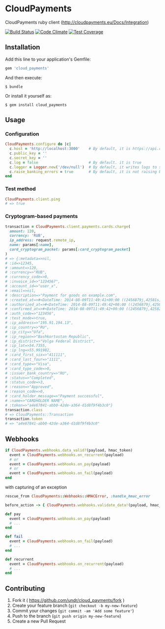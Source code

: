 # CloudPayments

CloudPayments ruby client (http://cloudpayments.eu/Docs/Integration)

[![Build Status](https://travis-ci.org/undr/cloud_payments.svg)](https://travis-ci.org/undr/cloud_payments)
[![Code Climate](https://codeclimate.com/github/undr/cloud_payments/badges/gpa.svg)](https://codeclimate.com/github/undr/cloud_payments)
[![Test Coverage](https://codeclimate.com/github/undr/cloud_payments/badges/coverage.svg)](https://codeclimate.com/github/undr/cloud_payments)

## Installation

Add this line to your application's Gemfile:

```ruby
gem 'cloud_payments'
```

And then execute:

```
$ bundle
```

Or install it yourself as:

```
$ gem install cloud_payments
```

## Usage

### Configuration

```ruby
CloudPayments.configure do |c|
  c.host = 'http://localhost:3000'    # By default, it is https://api.cloudpayments.ru
  c.public_key = ''
  c.secret_key = ''
  c.log = false                       # By default. it is true
  c.logger = Logger.new('/dev/null')  # By default, it writes logs to stdout
  c.raise_banking_errors = true       # By default, it is not raising banking errors
end
```

### Test method

```ruby
CloudPayments.client.ping
# => true
```

### Cryptogram-based payments

```ruby
transaction = CloudPayments.client.payments.cards.charge(
  amount: 120,
  currency: 'RUB',
  ip_address: request.remote_ip,
  name: params[:name],
  card_cryptogram_packet: params[:card_cryptogram_packet]
)
# => {:metadata=>nil,
# :id=>12345,
# :amount=>120,
# :currency=>"RUB",
# :currency_code=>0,
# :invoice_id=>"1234567",
# :account_id=>"user_x",
# :email=>nil,
# :description=>"Payment for goods on example.com",
# :created_at=>#<DateTime: 2014-08-09T11:49:41+00:00 ((2456879j,42581s,0n),+0s,2299161j)>,
# :authorized_at=>#<DateTime: 2014-08-09T11:49:42+00:00 ((2456879j,42582s,0n),+0s,2299161j)>,
# :confirmed_at=>#<DateTime: 2014-08-09T11:49:42+00:00 ((2456879j,42582s,0n),+0s,2299161j)>,
# :auth_code=>"123456",
# :test_mode=>true,
# :ip_address=>"195.91.194.13",
# :ip_country=>"RU",
# :ip_city=>"Ufa",
# :ip_region=>"Bashkortostan Republic",
# :ip_district=>"Volga Federal District",
# :ip_lat=>54.7355,
# :ip_lng=>55.991982,
# :card_first_six=>"411111",
# :card_last_four=>"1111",
# :card_type=>"Visa",
# :card_type_code=>0,
# :issuer_bank_country=>"RU",
# :status=>"Completed",
# :status_code=>3,
# :reason=>"Approved",
# :reason_code=>0,
# :card_holder_message=>"Payment successful",
# :name=>"CARDHOLDER NAME",
# :token=>"a4e67841-abb0-42de-a364-d1d8f9f4b3c0"}
transaction.class
# => CloudPayments::Transaction
transaction.token
# => "a4e67841-abb0-42de-a364-d1d8f9f4b3c0"
```

## Webhooks

```ruby
if CloudPayments.webhooks.data_valid?(payload, hmac_token)
  event = CloudPayments.webhooks.on_recurrent(payload)
  # or
  event = CloudPayments.webhooks.on_pay(payload)
  # or
  event = CloudPayments.webhooks.on_fail(payload)
end
```

with capturing of an exception

```ruby
rescue_from CloudPayments::Webhooks::HMACError, :handle_hmac_error

before_action -> { CloudPayments.webhooks.validate_data!(payload, hmac_token) }

def pay
  event = CloudPayments.webhooks.on_pay(payload)
  # ...
end

def fail
  event = CloudPayments.webhooks.on_fail(payload)
  # ...
end

def recurrent
  event = CloudPayments.webhooks.on_recurrent(payload)
  # ...
end
```

## Contributing

1. Fork it ( https://github.com/undr/cloud_payments/fork )
2. Create your feature branch (`git checkout -b my-new-feature`)
3. Commit your changes (`git commit -am 'Add some feature'`)
4. Push to the branch (`git push origin my-new-feature`)
5. Create a new Pull Request
